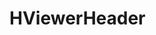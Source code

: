 # HViewerHeader

<HViewerHeader :title="title" :raw="raw"></HViewerHeader>

<script setup>
import { computed } from 'vue'
import HViewerHeader from '../src/components/HViewerHeader.vue'
import raw from './hexo-example'
const title = computed(()=>'Hello World')
</script>
